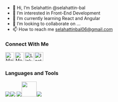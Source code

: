 - 👋 Hi, I’m Selahattin @selahattin-bal
- 👀 I’m interested in Front-End Development
- 🌱 I’m currently learning React and Angular
- 💞️ I’m looking to collaborate on ...
- 📫 How to reach me selahattinbal06@gmail.com

### Connect With Me
[<img align="left" alt="Mail" width="28px" src="http://unyecicekcilik.com/image/data/HESAP%20NO/4cbMAkXXi.png" />][email]
[<img align="left" alt="Medium" width="28px" src="https://play-lh.googleusercontent.com/hB9t3Z-mi284_49HA3nAuhO-W5Cyhje7r2P9McdgORoVCd-0SV54c12NMQWLHnqALw" />][medium]
[<img align="left" alt="LinkedIn" width="28px" src="https://cdn-icons-png.flaticon.com/512/174/174857.png" />][linkedin]
[<img align="left" alt="Instagram" width="28px" src="https://upload.wikimedia.org/wikipedia/commons/e/e7/Instagram_logo_2016.svg" />][instagram]
<br />
<br />

### Languages and Tools

<img src="https://img.icons8.com/color/48/000000/javascript.png"/><img src="https://img.icons8.com/color/48/000000/html-5.png"/> <img src="https://img.icons8.com/color/48/000000/css3.png"/><img width="48px" heigth="48px" src="https://upload.wikimedia.org/wikipedia/commons/b/b2/Bootstrap_logo.svg"/><img src="https://img.icons8.com/color/48/000000/visual-studio-code-2019.png"/>


[linkedin]: https://www.linkedin.com/in/selahattin-bal/
[github]: https://github.com/selahattin-bal
[instagram]: https://www.instagram.com/bal_se
[medium]: https://medium.com/@selahattinbal06
[email]: mailto:selahattinbal06@gmail.com
